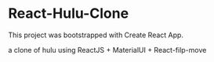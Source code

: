# React-Hulu-Clone

This project was bootstrapped with Create React App.


a clone of hulu using  ReactJS + MaterialUI + React-filp-move


